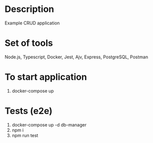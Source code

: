 # Description
Example CRUD application

# Set of tools
Node.js, Typescript, Docker, Jest, Ajv, Express, PostgreSQL, Postman

# To start application
1. docker-compose up

# Tests (e2e)
1. docker-compose up -d db-manager
2. npm i
3. npm run test

